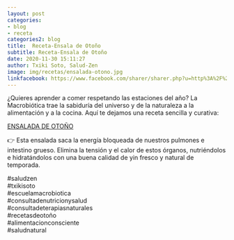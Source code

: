 ```yaml
---
layout: post
categories:
- blog
- receta
categories2: blog
title:  Receta-Ensala de Otoño
subtitle: Receta-Ensala de Otoño
date: 2020-11-30 15:11:27
author: Txiki Soto, Salud-Zen
image: img/recetas/ensalada-otono.jpg
linkfacebook: https://www.facebook.com/sharer/sharer.php?u=http%3A%2F%2Fwww.salud-zen.com%2Fblog%2Freceta%2F2020%2F11%2F30%2Freceta-ensalada-otono.html&amp;src=sdkpreparse
---
```

¿Quieres aprender a comer respetando las estaciones del año?
La Macrobiótica trae la sabiduría del universo y de la naturaleza a la alimentación y a la cocina.
Aquí te dejamos una receta sencilla y curativa:

[ENSALADA DE OTOÑO][receta]  

👉 Esta ensalada saca la energía bloqueada de nuestros pulmones e intestino grueso. Elimina la tensión y el calor de estos órganos, nutriéndolos e hidratándolos con una buena calidad de yin fresco y natural de temporada.  

 #saludzen  
 #txikisoto  
 #escuelamacrobiotica  
 #consultadenutricionysalud  
 #consultadeterapiasnaturales  
 #recetasdeotoño  
 #alimentacionconsciente  
 #saludnatural  

[receta]: {{site.url}}{{site.baseurl}}/principal/2020/11/30/ensalada-otono.html
